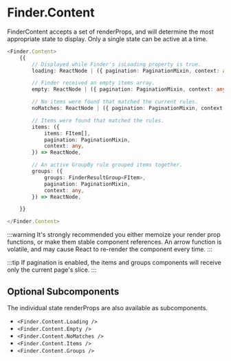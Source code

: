 # Finder.Content

FinderContent accepts a set of renderProps, and will determine the most appropriate state to display. Only a single state can be active at a time.

```ts
<Finder.Content>
    {{
        // Displayed while Finder's isLoading property is true.
        loading: ReactNode | ({ pagination: PaginationMixin, context: any}) => ReactNode,

        // Finder received an empty items array.
        empty: ReactNode | ({ pagination: PaginationMixin, context: any}) => ReactNode,

        // No items were found that matched the current rules.
        noMatches: ReactNode | ({ pagination: PaginationMixin, context: any}) => ReactNode,

        // Items were found that matched the rules.
        items: ({
            items: FItem[],
            pagination: PaginationMixin,
            context: any,
        }) => ReactNode,

        // An active GroupBy rule grouped items together.
        groups: ({
            groups: FinderResultGroup<FItem>,
            pagination: PaginationMixin,
            context: any,
        }) => ReactNode,

    }}

</Finder.Content>
```

:::warning
It's strongly recommended you either memoize your render prop functions, or make them stable component references. An arrow function is volatile, and may cause React to re-render the component every time.
:::

:::tip
If pagination is enabled, the items and groups components will receive only the current page's slice.
:::

## Optional Subcomponents

The individual state renderProps are also available as subcomponents.

- `<Finder.Content.Loading />`
- `<Finder.Content.Empty />`
- `<Finder.Content.NoMatches />`
- `<Finder.Content.Items />`
- `<Finder.Content.Groups />`
